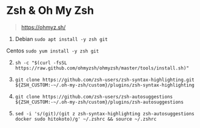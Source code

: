 # Zsh & Oh My Zsh

> https://ohmyz.sh/

1. Debian
  `sudo apt install -y zsh git`

  Centos
  `sudo yum install -y zsh git`

2. `sh -c "$(curl -fsSL https://raw.github.com/ohmyzsh/ohmyzsh/master/tools/install.sh)"`

3. `git clone https://github.com/zsh-users/zsh-syntax-highlighting.git ${ZSH_CUSTOM:-~/.oh-my-zsh/custom}/plugins/zsh-syntax-highlighting`

4. `git clone https://github.com/zsh-users/zsh-autosuggestions ${ZSH_CUSTOM:-~/.oh-my-zsh/custom}/plugins/zsh-autosuggestions`

5. `sed -i 's/(git)/(git z zsh-syntax-highlighting zsh-autosuggestions docker sudo hitokoto)/g' ~/.zshrc && source ~/.zshrc`
